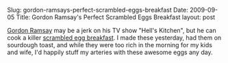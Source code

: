 Slug: gordon-ramsays-perfect-scrambled-eggs-breakfast
Date: 2009-09-05
Title: Gordon Ramsay's Perfect Scrambled Eggs Breakfast
layout: post

[Gordon Ramsay](http://en.wikipedia.org/wiki/Gordon_Ramsay) may be a jerk on his TV show "Hell's Kitchen", but he can cook a killer [scrambled egg breakfast](http://www.youtube.com/watch?v=dU_B3QNu_Ks). I made these yesterday, had them on sourdough toast, and while they were too rich in the morning for my kids and wife, I'd happily stuff my arteries with these awesome eggs any day.

